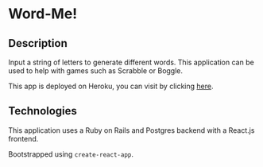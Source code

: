 # Word-Me!

## Description

Input a string of letters to generate different words. This application can be used to help with games
such as Scrabble or Boggle.

This app is deployed on Heroku, you can visit by clicking [here](https://word-me.herokuapp.com/).

## Technologies

This application uses a Ruby on Rails and Postgres backend with a React.js frontend.

Bootstrapped using `create-react-app`.
